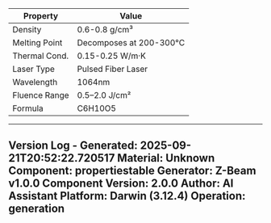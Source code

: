 | Property | Value |
|----------|-------|
| Density | 0.6-0.8 g/cm³ |
| Melting Point | Decomposes at 200-300°C |
| Thermal Cond. | 0.15-0.25 W/m·K |
| Laser Type | Pulsed Fiber Laser |
| Wavelength | 1064nm |
| Fluence Range | 0.5–2.0 J/cm² |
| Formula | C6H10O5 |


---
Version Log - Generated: 2025-09-21T20:52:22.720517
Material: Unknown
Component: propertiestable
Generator: Z-Beam v1.0.0
Component Version: 2.0.0
Author: AI Assistant
Platform: Darwin (3.12.4)
Operation: generation
---